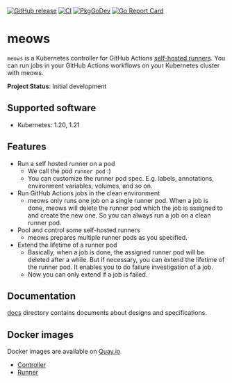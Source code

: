 [![GitHub release](https://img.shields.io/github/release/cybozu-go/meows.svg?maxAge=60)][releases]
[![CI](https://github.com/cybozu-go/meows/workflows/main/badge.svg)](https://github.com/cybozu-go/meows/actions)
[![PkgGoDev](https://pkg.go.dev/badge/github.com/cybozu-go/meows?tab=overview)](https://pkg.go.dev/github.com/cybozu-go/meows?tab=overview)
[![Go Report Card](https://goreportcard.com/badge/github.com/cybozu-go/meows)](https://goreportcard.com/report/github.com/cybozu-go/meows)

# meows

`meows` is a Kubernetes controller for GitHub Actions [self-hosted runners](https://docs.github.com/en/actions/hosting-your-own-runners/about-self-hosted-runners).
You can run jobs in your GitHub Actions workflows on your Kubernetes cluster with meows.

**Project Status**: Initial development

## Supported software

- Kubernetes: 1.20, 1.21

## Features

- Run a self hosted runner on a pod
  - We call the pod `runner pod` :)
  - You can customize the runner pod spec. E.g. labels, annotations, environment variables, volumes, and so on.
- Run GitHub Actions jobs in the clean environment
  - meows only runs one job on a single runner pod.
    When a job is done, meows will delete the runner pod which the job is assigned to and create the new one.
    So you can always run a job on a clean runner pod.
- Pool and control some self-hosted runners
  - meows prepares multiple runner pods as you specified.
- Extend the lifetime of a runner pod
  - Basically, when a job is done, the assigned runner pod will be deleted after a while.
    But if necessary, you can extend the lifetime of the runner pod. It enables you to do failure investigation of a job.
  - Now you can only extend if a job is failed.

## Documentation

[docs](docs/) directory contains documents about designs and specifications.

## Docker images

Docker images are available on [Quay.io](https://quay.io/repository/cybozu)
- [Controller](https://quay.io/repository/cybozu/meows-controller)
- [Runner](https://quay.io/repository/cybozu/meows-runner)

[releases]: https://github.com/cybozu-go/meows/releases
